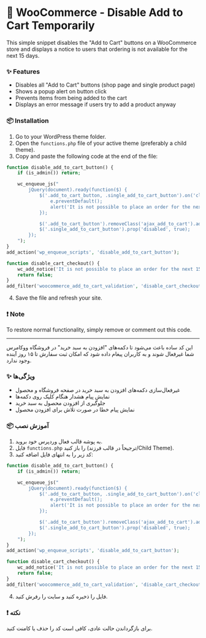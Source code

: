 
# 🚫 WooCommerce - Disable Add to Cart Temporarily

This simple snippet disables the "Add to Cart" buttons on a WooCommerce store and displays a notice to users that ordering is not available for the next 15 days.

### ✨ Features

- Disables all "Add to Cart" buttons (shop page and single product page)
- Shows a popup alert on button click
- Prevents items from being added to the cart
- Displays an error message if users try to add a product anyway

### 📦 Installation

1. Go to your WordPress theme folder.
2. Open the `functions.php` file of your active theme (preferably a child theme).
3. Copy and paste the following code at the end of the file:

```php
function disable_add_to_cart_button() {
    if (is_admin()) return;

    wc_enqueue_js("
        jQuery(document).ready(function($) {
            $('.add_to_cart_button, .single_add_to_cart_button').on('click', function(e) {
                e.preventDefault();
                alert('It is not possible to place an order for the next 15 days.');
            });

            $('.add_to_cart_button').removeClass('ajax_add_to_cart').addClass('disabled');
            $('.single_add_to_cart_button').prop('disabled', true);
        });
    ");
}
add_action('wp_enqueue_scripts', 'disable_add_to_cart_button');

function disable_cart_checkout() {
    wc_add_notice('It is not possible to place an order for the next 15 days.', 'error');
    return false;
}
add_filter('woocommerce_add_to_cart_validation', 'disable_cart_checkout', 10, 2);
```

4. Save the file and refresh your site.

### ❗ Note

To restore normal functionality, simply remove or comment out this code.

---


این کد ساده باعث می‌شود تا دکمه‌های "افزودن به سبد خرید" در فروشگاه ووکامرس شما غیرفعال شوند و به کاربران پیغام داده شود که امکان ثبت سفارش تا ۱۵ روز آینده وجود ندارد.

### ✨ ویژگی‌ها

- غیرفعال‌سازی دکمه‌های افزودن به سبد خرید در صفحه فروشگاه و محصول
- نمایش پیام هشدار هنگام کلیک روی دکمه‌ها
- جلوگیری از افزودن محصول به سبد خرید
- نمایش پیام خطا در صورت تلاش برای افزودن محصول

### 📦 آموزش نصب

1. به پوشه قالب فعال وردپرس خود بروید.
2. فایل `functions.php` را باز کنید (ترجیحاً در قالب فرزند/Child Theme).
3. کد زیر را به انتهای فایل اضافه کنید:

```php
function disable_add_to_cart_button() {
    if (is_admin()) return;

    wc_enqueue_js("
        jQuery(document).ready(function($) {
            $('.add_to_cart_button, .single_add_to_cart_button').on('click', function(e) {
                e.preventDefault();
                alert('It is not possible to place an order for the next 15 days.');
            });

            $('.add_to_cart_button').removeClass('ajax_add_to_cart').addClass('disabled');
            $('.single_add_to_cart_button').prop('disabled', true);
        });
    ");
}
add_action('wp_enqueue_scripts', 'disable_add_to_cart_button');

function disable_cart_checkout() {
    wc_add_notice('It is not possible to place an order for the next 15 days.', 'error');
    return false;
}
add_filter('woocommerce_add_to_cart_validation', 'disable_cart_checkout', 10, 2);
```

4. فایل را ذخیره کنید و سایت را رفرش کنید.

### ❗ نکته

برای بازگرداندن حالت عادی، کافی است کد را حذف یا کامنت کنید.
